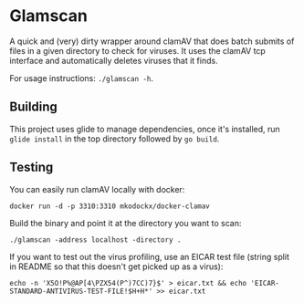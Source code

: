 Glamscan
========

A quick and (very) dirty wrapper around clamAV that does batch submits of files in a given directory to check for viruses. It uses the clamAV tcp interface and automatically deletes viruses that it finds.

For usage instructions: `./glamscan -h`.

Building
--------

This project uses glide to manage dependencies, once it's installed, run `glide install` in the top directory followed by `go build`.

Testing
-------

You can easily run clamAV locally with docker:

    docker run -d -p 3310:3310 mkodockx/docker-clamav

Build the binary and point it at the directory you want to scan:

    ./glamscan -address localhost -directory .

If you want to test out the virus profiling, use an EICAR test file (string split in README so that this doesn't get picked up as a virus):

    echo -n 'X5O!P%@AP[4\PZX54(P^)7CC)7}$' > eicar.txt && echo 'EICAR-STANDARD-ANTIVIRUS-TEST-FILE!$H+H*' >> eicar.txt
